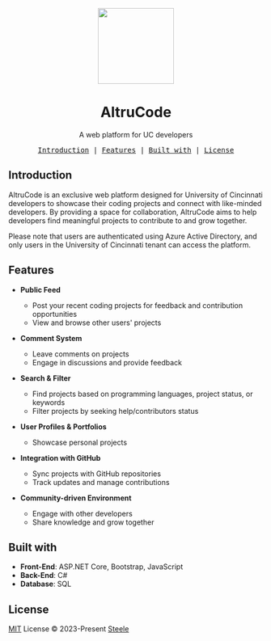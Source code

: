 <p align="center">
  <img src="https://user-images.githubusercontent.com/94927484/236277492-46f58426-70bf-464d-977a-385f240b3476.svg" width="150px" />
</p>

<h1 align="center">
AltruCode
</h1>
<p align="center">
A web platform for UC developers
</p>
<p align="center">
  <samp>
    <a href="#introduction">Introduction</a> |
    <a href="#features">Features</a> |
    <a href="#built-with">Built with</a> |
    <a href="#license">License</a>
  </samp>
</p>

## Introduction

AltruCode is an exclusive web platform designed for University of Cincinnati developers to showcase their coding projects and connect with like-minded developers. By providing a space for collaboration, AltruCode aims to help developers find meaningful projects to contribute to and grow together.

Please note that users are authenticated using Azure Active Directory, and only users in the University of Cincinnati tenant can access the platform.

## Features

- **Public Feed**
  - Post your recent coding projects for feedback and contribution opportunities
  - View and browse other users' projects

- **Comment System**
  - Leave comments on projects
  - Engage in discussions and provide feedback

- **Search & Filter**
  - Find projects based on programming languages, project status, or keywords
  - Filter projects by seeking help/contributors status

- **User Profiles & Portfolios**
  - Showcase personal projects

- **Integration with GitHub**
  - Sync projects with GitHub repositories
  - Track updates and manage contributions

- **Community-driven Environment**
  - Engage with other developers
  - Share knowledge and grow together

## Built with

- **Front-End**: ASP.NET Core, Bootstrap, JavaScript
- **Back-End**: C#
- **Database**: SQL

## License

[MIT](./LICENSE) License © 2023-Present [Steele](https://github.com/steelesh)
